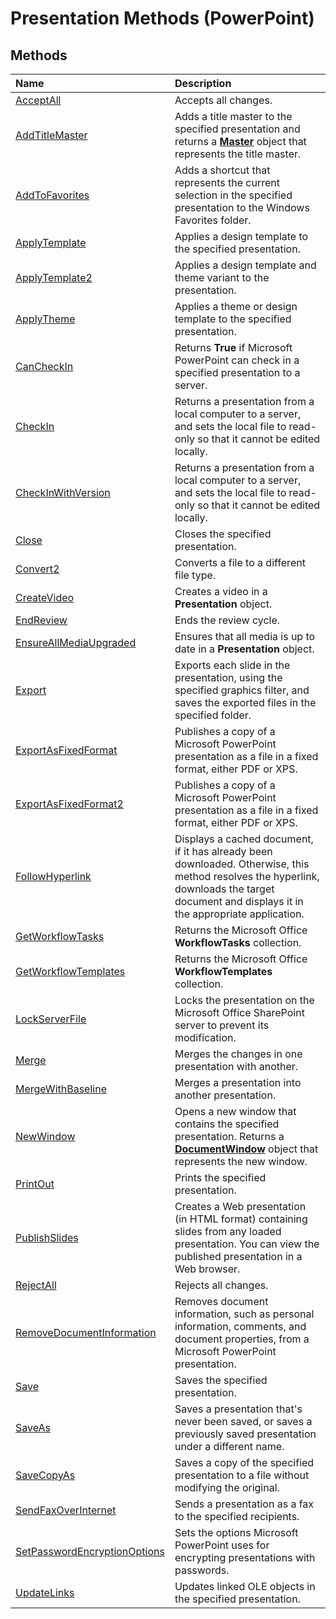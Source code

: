 
# Presentation Methods (PowerPoint)

## Methods



|**Name**|**Description**|
|:-----|:-----|
|[AcceptAll](8212b39f-7ab1-0f30-40e7-51470574ecbe.md)|Accepts all changes.|
|[AddTitleMaster](b49baa5b-217a-ab6d-3cb3-ff74e533ef20.md)|Adds a title master to the specified presentation and returns a  **[Master](22e8805e-6469-1a34-7f7b-f1ea5c6c49ff.md)** object that represents the title master.|
|[AddToFavorites](5bdef3c1-fef2-a90b-d2be-f244e3ff1a64.md)|Adds a shortcut that represents the current selection in the specified presentation to the Windows Favorites folder.|
|[ApplyTemplate](0340ab20-ae21-996b-63c2-4c0b922dec6e.md)|Applies a design template to the specified presentation.|
|[ApplyTemplate2](43d6d14a-078f-eefa-8ad5-981b0cb6ccb9.md)|Applies a design template and theme variant to the presentation.|
|[ApplyTheme](e403614b-fc39-98e0-e707-501394aacfa1.md)|Applies a theme or design template to the specified presentation.|
|[CanCheckIn](26d76ca4-4fd3-2037-e193-0d2d39f59361.md)|Returns  **True** if Microsoft PowerPoint can check in a specified presentation to a server.|
|[CheckIn](63621199-7cda-c464-527f-f55130753f08.md)|Returns a presentation from a local computer to a server, and sets the local file to read-only so that it cannot be edited locally.|
|[CheckInWithVersion](fc40dda4-e8cb-196d-8b82-4c0adbdf6435.md)|Returns a presentation from a local computer to a server, and sets the local file to read-only so that it cannot be edited locally.|
|[Close](0227528a-4693-dd1a-bb5c-cd31384014b0.md)|Closes the specified presentation.|
|[Convert2](001e2e98-bbdb-05cf-da93-0a9738081f08.md)|Converts a file to a different file type.|
|[CreateVideo](d302f251-66ee-c82d-d9b9-2c29b93f7615.md)|Creates a video in a  **Presentation** object.|
|[EndReview](c77350c1-7bb5-c122-4ed2-2b2f504b517d.md)|Ends the review cycle.|
|[EnsureAllMediaUpgraded](3496f149-cfd2-87b3-d69b-f7a7903bbe10.md)|Ensures that all media is up to date in a  **Presentation** object.|
|[Export](e114d86d-0400-35d3-fc89-d93748993874.md)|Exports each slide in the presentation, using the specified graphics filter, and saves the exported files in the specified folder.|
|[ExportAsFixedFormat](bad3c9cb-49d7-2fdd-5110-9c1ed6491b08.md)|Publishes a copy of a Microsoft PowerPoint presentation as a file in a fixed format, either PDF or XPS.|
|[ExportAsFixedFormat2](b1101e58-e6a8-9dd4-7071-1325ba71edb1.md)|Publishes a copy of a Microsoft PowerPoint presentation as a file in a fixed format, either PDF or XPS.|
|[FollowHyperlink](411863be-0bd9-c939-1309-9f537b47f30b.md)|Displays a cached document, if it has already been downloaded. Otherwise, this method resolves the hyperlink, downloads the target document and displays it in the appropriate application.|
|[GetWorkflowTasks](d589e00c-3f1b-77e6-d021-b67b4d045c9a.md)| Returns the Microsoft Office **WorkflowTasks** collection.|
|[GetWorkflowTemplates](f39f2ca8-3ddc-7f45-9dea-c9c191e7cec5.md)|Returns the Microsoft Office  **WorkflowTemplates** collection.|
|[LockServerFile](4d32b87c-d461-392b-f267-cd2643f65fcb.md)|Locks the presentation on the Microsoft Office SharePoint server to prevent its modification.|
|[Merge](5cc604de-6d57-69dc-e3bc-88505b947f72.md)|Merges the changes in one presentation with another.|
|[MergeWithBaseline](13d9c680-fedc-7c69-5630-b814e6a7463e.md)|Merges a presentation into another presentation.|
|[NewWindow](2c4e4d63-ccef-ae98-0676-fa231dec1e8c.md)| Opens a new window that contains the specified presentation. Returns a **[DocumentWindow](567c5e66-8d68-a868-4072-b5358cf69546.md)** object that represents the new window.|
|[PrintOut](57685390-43c1-4bd4-d2ee-ba34641e34c5.md)|Prints the specified presentation.|
|[PublishSlides](2f5c569a-fc4d-01ae-eae7-f1894541e08e.md)|Creates a Web presentation (in HTML format) containing slides from any loaded presentation. You can view the published presentation in a Web browser.|
|[RejectAll](b3f307f0-9426-d3a6-0f38-4f39ec1f6c78.md)|Rejects all changes.|
|[RemoveDocumentInformation](2c9d5cc5-8fc9-d650-b1cf-9fa3e409be1c.md)|Removes document information, such as personal information, comments, and document properties, from a Microsoft PowerPoint presentation.|
|[Save](6d1251bb-27f3-0a80-bc2f-d385e2b3e3ec.md)|Saves the specified presentation.|
|[SaveAs](d70a678b-66ed-9dd6-5a5e-454cdf808784.md)|Saves a presentation that's never been saved, or saves a previously saved presentation under a different name.|
|[SaveCopyAs](456415d1-845a-9e9b-45ce-98985e94aee5.md)|Saves a copy of the specified presentation to a file without modifying the original.|
|[SendFaxOverInternet](4470cafb-16f5-045b-1dab-8f8ead50ffe0.md)|Sends a presentation as a fax to the specified recipients.|
|[SetPasswordEncryptionOptions](03c07952-784b-eba6-af71-57d3d1414f81.md)|Sets the options Microsoft PowerPoint uses for encrypting presentations with passwords.|
|[UpdateLinks](1ce2246c-d64e-c78c-8d2a-7c564eb07ecc.md)|Updates linked OLE objects in the specified presentation.|
